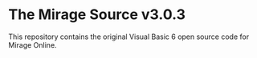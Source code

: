 # The Mirage Source v3.0.3
This repository contains the original Visual Basic 6 open source code for Mirage Online.

